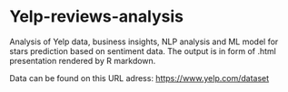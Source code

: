 # Yelp-reviews-analysis
Analysis of Yelp data, business insights, NLP analysis and ML model for stars prediction based on sentiment data.
The output is in form of .html presentation rendered by R markdown.

Data can be found on this URL adress: https://www.yelp.com/dataset
